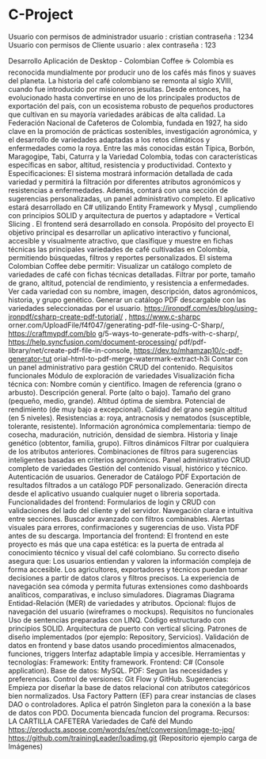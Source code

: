 # C-Project
Usuario con permisos de administrador
usuario : cristian
contraseña : 1234
Usuario con permisos de Cliente
usuario : alex
contraseña : 123

Desarrollo Aplicación de Desktop -
Colombian Coffee ☕
Colombia es reconocida mundialmente por producir uno de los cafés más finos y suaves del
planeta. La historia del café colombiano se remonta al siglo XVIII, cuando fue introducido por
misioneros jesuitas. Desde entonces, ha evolucionado hasta convertirse en uno de los principales
productos de exportación del país, con un ecosistema robusto de pequeños productores que
cultivan en su mayoría variedades arábicas de alta calidad.
La Federación Nacional de Cafeteros de Colombia, fundada en 1927, ha sido clave en la
promoción de prácticas sostenibles, investigación agronómica, y el desarrollo de variedades
adaptadas a los retos climáticos y enfermedades como la roya. Entre las más conocidas están
Típica, Borbón, Maragogipe, Tabi, Caturra y la Variedad Colombia, todas con características
específicas en sabor, altitud, resistencia y productividad.
Contexto y Especificaciones:
El sistema mostrará información detallada de cada variedad y permitirá la filtración por diferentes
atributos agronómicos y resistencias a enfermedades. Además, contará con una sección de
sugerencias personalizadas, un panel administrativo completo. El aplicativo estará
desarrollado en C# utilizando Entity Framework y Mysql , cumpliendo con principios SOLID y
arquitectura de puertos y adaptadore = Vertical Slicing . El frontend será desarrollado en consola.
Propósito del proyecto
El objetivo principal es desarrollar un aplicativo interactivo y funcional, accesible y visualmente
atractivo, que clasifique y muestre en fichas técnicas las principales variedades de café cultivadas
en Colombia, permitiendo búsquedas, filtros y reportes personalizados.
El sistema Colombian Coffee debe permitir:
Visualizar un catálogo completo de variedades de café con fichas técnicas detalladas.
Filtrar por porte, tamaño de grano, altitud, potencial de rendimiento, y resistencia a
enfermedades.
Ver cada variedad con su nombre, imagen, descripción, datos agronómicos, historia, y
grupo genético.
Generar un catálogo PDF descargable con las variedades seleccionadas por el usuario.
https://ironpdf.com/es/blog/using-ironpdf/csharp-create-pdf-tutorial/ , https://www.c-sharpc
orner.com/UploadFile/f4f047/generating-pdf-file-using-C-Sharp/, https://craftmypdf.com/blo
g/5-ways-to-generate-pdfs-with-c-sharp/, https://help.syncfusion.com/document-processing/
pdf/pdf-library/net/create-pdf-file-in-console, https://dev.to/mhamzap10/c-pdf-generator-tut
orial-html-to-pdf-merge-watermark-extract-h3i
Contar con un panel administrativo para gestión CRUD del contenido.
Requisitos funcionales
Módulo de exploración de variedades
Visualización ficha técnica con:
Nombre común y científico.
Imagen de referencia (grano o arbusto).
Descripción general.
Porte (alto o bajo).
Tamaño del grano (pequeño, medio, grande).
Altitud óptima de siembra.
Potencial de rendimiento (de muy bajo a excepcional).
Calidad del grano según altitud (en 5 niveles).
Resistencias a: roya, antracnosis y nematodos (susceptible, tolerante, resistente).
Información agronómica complementaria: tiempo de cosecha, maduración, nutrición,
densidad de siembra.
Historia y linaje genético (obtentor, familia, grupo).
Filtros dinámicos
Filtrar por cualquiera de los atributos anteriores.
Combinaciones de filtros para sugerencias inteligentes basadas en criterios agronómicos.
Panel administrativo
CRUD completo de variedades
Gestión del contenido visual, histórico y técnico.
Autenticación de usuarios.
Generador de Catálogo PDF
Exportación de resultados filtrados a un catálogo PDF personalizado.
Generación directa desde el aplicativo usuando cualquier nuget o libreria soportada.
Funcionalidades del frontend:
Formularios de login y CRUD con validaciones del lado del cliente y del servidor.
Navegación clara e intuitiva entre secciones.
Buscador avanzado con filtros combinables.
Alertas visuales para errores, confirmaciones y sugerencias de uso.
Vista PDF antes de su descarga.
Importancia del frontend:
El frontend en este proyecto es más que una capa estética: es la puerta de entrada al
conocimiento técnico y visual del café colombiano. Su correcto diseño asegura que:
Los usuarios entiendan y valoren la información compleja de forma accesible.
Los agricultores, exportadores y técnicos puedan tomar decisiones a partir de datos claros y
filtros precisos.
La experiencia de navegación sea cómoda y permita futuras extensiones como dashboards
analíticos, comparativas, e incluso simuladores.
Diagramas
Diagrama Entidad-Relación (MER) de variedades y atributos.
Opcional: flujos de navegación del usuario (wireframes o mockups).
Requisitos no funcionales
Uso de sentencias preparadas con LINQ.
Código estructurado con principios SOLID.
Arquitectura de puerto con vertical slicing.
Patrones de diseño implementados (por ejemplo: Repository, Servicios).
Validación de datos en frontend y base datos usando procedimientos almacenados,
funciones, triggers
Interfaz adaptable limpia y accesible.
Herramientas y tecnologías:
Framework: Entity framework.
Frontend: C# (Console application).
Base de datos: MySQL.
PDF: Segun las necesidades y preferencias.
Control de versiones: Git Flow y GitHub.
Sugerencias:
Empieza por diseñar la base de datos relacional con atributos categóricos bien normalizados.
Usa Factory Pattern (EF) para crear instancias de clases DAO o controladores.
Aplica el patrón Singleton para la conexión a la base de datos con PDO.
Documenta biencada funcion del programa.
Recursos:
LA CARTILLA CAFETERA
Variedades de Café del Mundo
https://products.aspose.com/words/es/net/conversion/image-to-jpg/
https://github.com/trainingLeader/loadimg.git (Repositorio ejemplo carga de Imágenes)